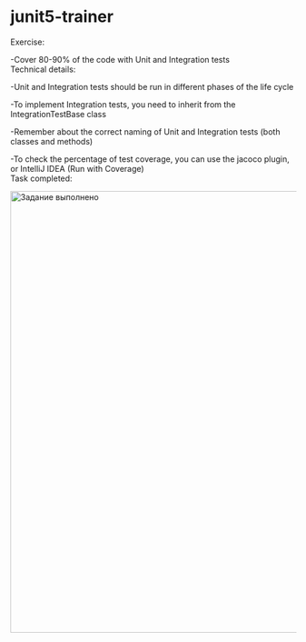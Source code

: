 # junit5-trainer

Exercise:

-Cover 80-90% of the code with Unit and Integration tests<br>
Technical details:

-Unit and Integration tests should be run in different phases of the life cycle

-To implement Integration tests, you need to inherit from the IntegrationTestBase class

-Remember about the correct naming of Unit and Integration tests (both classes and methods)

-To check the percentage of test coverage, you can use the jacoco plugin, or IntelliJ IDEA (Run with Coverage)<br>
Task completed:

<img width="777" alt="Задание выполнено" src="https://github.com/user-attachments/assets/7b83ecd4-f2d7-4a0d-8a84-00941d1c5911">
